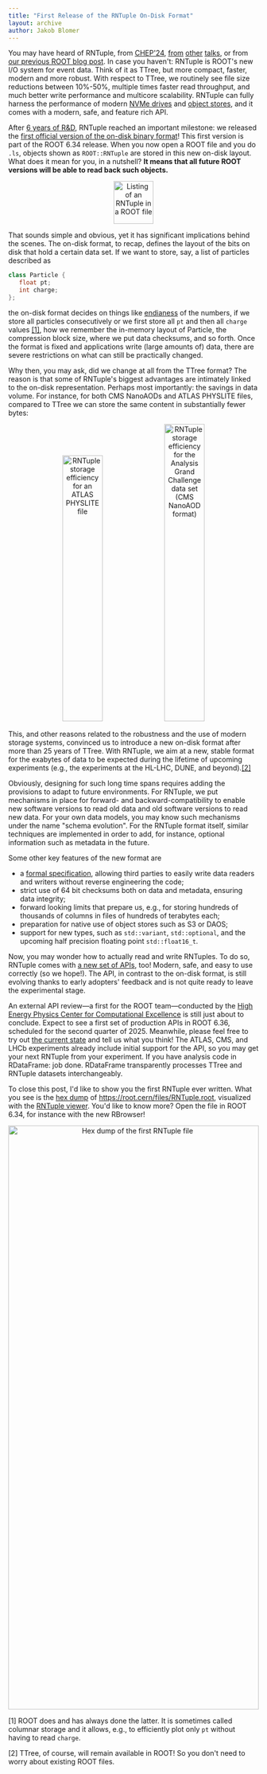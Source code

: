 ```yaml
---
title: "First Release of the RNTuple On-Disk Format"
layout: archive
author: Jakob Blomer
---
```


You may have heard of RNTuple, from
[CHEP'24](https://indico.cern.ch/event/1338689/contributions/6077632/),
[from](https://indico.jlab.org/event/459/contributions/11594/)
[other](https://indico.cern.ch/event/855454/contributions/4596512/)
[talks](https://indico.cern.ch/event/773049/contributions/3474746/), or from
[our previous ROOT blog post](https://root.cern/blog/rntuple-update/).
In case you haven't: RNTuple is ROOT's new I/O system for event data.
Think of it as TTree, but more compact, faster, modern and more robust.
With respect to TTree, we routinely see file size reductions between 10%-50%, multiple times faster read throughput,
and much better write performance and multicore scalability.
RNTuple can fully harness the performance of modern
[NVMe drives](https://en.wikipedia.org/wiki/NVM_Express) and
[object stores](https://en.wikipedia.org/wiki/Object_storage),
and it comes with a modern, safe, and feature rich API.

After [6 years of R&D](https://indico.cern.ch/event/764726/), RNTuple reached an important milestone:
we released the [first official version of the on-disk binary format](https://github.com/root-project/root/blob/v6-34-00-patches/tree/ntuple/v7/doc/BinaryFormatSpecification.md)!
This first version is part of the ROOT 6.34 release.
When you now open a ROOT file and you do `.ls`, objects shown as `ROOT::RNTuple` are stored in this new on-disk layout.
What does it mean for you, in a nutshell?
**It means that all future ROOT versions will be able to read back such objects.**

<center>
    <img
    src="{{'/assets/images/rntuple_blog_ls.png' | relative_url}}"
    alt="Listing of an RNTuple in a ROOT file"
    style="width: 40%" width="384" height="86" />
</center>

That sounds simple and obvious, yet it has significant implications behind the scenes.
The on-disk format, to recap, defines the layout of the bits on disk that hold a certain data set.
If we want to store, say, a list of particles described as

```cpp
class Particle {
   float pt;
   int charge;
};
```

the on-disk format decides on things like [endianess](https://en.wikipedia.org/wiki/Endianness) of the numbers,
if we store all particles consecutively or we first store all `pt` and then all `charge` values [[1]](#footnote1),
how we remember the in-memory layout of Particle, the compression block size, where we put data checksums, and so forth.
Once the format is fixed and applications write (large amounts of) data,
there are severe restrictions on what can still be practically changed.

Why then, you may ask, did we change at all from the TTree format?
The reason is that some of RNTuple's biggest advantages are intimately linked to the on-disk representation.
Perhaps most importantly: the savings in data volume.
For instance, for both CMS NanoAODs and ATLAS PHYSLITE files,
compared to TTree we can store the same content in substantially fewer bytes:

<center>
    <img
    src="{{'/assets/images/rntuple_blog_physlite.png' | relative_url}}"
    alt="RNTuple storage efficiency for an ATLAS PHYSLITE file"
    style="width: 40%" width="740" height="534" />
    <img
    src="{{'/assets/images/rntuple_blog_agc.png' | relative_url}}"
    alt="RNTuple storage efficiency for the Analysis Grand Challenge data set (CMS NanoAOD format)"
    style="width: 40%" width="618" height="597" />
</center>

This, and other reasons related to the robustness and the use of modern storage systems, convinced us to introduce a new on-disk format after more than 25 years of TTree. With RNTuple, we aim at a new, stable format for the exabytes of data to be expected during the lifetime of upcoming experiments (e.g., the experiments at the HL-LHC, DUNE, and beyond).[[2]](#footnote2)

Obviously, designing for such long time spans requires adding the provisions to adapt to future environments.
For RNTuple, we put mechanisms in place for forward- and backward-compatibility
to enable new software versions to read old data and old software versions to read new data.
For your own data models, you may know such mechanisms under the name "schema evolution".
For the RNTuple format itself, similar techniques are implemented in order to add, for instance,
optional information such as metadata in the future.

Some other key features of the new format are
  - a [formal specification](https://github.com/root-project/root/blob/v6-34-00-patches/tree/ntuple/v7/doc/BinaryFormatSpecification.md),
  allowing third parties to easily write data readers and writers without reverse engineering the code;
  - strict use of 64 bit checksums both on data and metadata, ensuring data integrity;
  - forward looking limits that prepare us, e.g.,
  for storing hundreds of thousands of columns in files of hundreds of terabytes each;
  - preparation for native use of object stores such as S3 or DAOS;
  - support for new types, such as `std::variant`, `std::optional`,
  and the upcoming half precision floating point `std::float16_t`.

Now, you may wonder how to actually read and write RNTuples.
To do so, RNTuple comes with [a new set of APIs](https://root.cern.ch/doc/v634/group__tutorial__ntuple.html), too!
Modern, safe, and easy to use correctly (so we hope!).
The API, in contrast to the on-disk format, is still evolving thanks to early adopters' feedback and is not quite ready to leave the experimental stage.

An external API review—a first for the ROOT team—conducted by the
[High Energy Physics Center for Computational Excellence](https://www.anl.gov/hep-cce) is still just about to conclude.
Expect to see a first set of production APIs in ROOT 6.36, scheduled for the second quarter of 2025.
Meanwhile, please feel free to try out [the current state](https://root.cern/releases/release-63400/)
and tell us what you think!
The ATLAS, CMS, and LHCb experiments already include initial support for the API,
so you may get your next RNTuple from your experiment.
If you have analysis code in RDataFrame: job done.
RDataFrame transparently processes TTree and RNTuple datasets interchangeably.

To close this post, I'd like to show you the first RNTuple ever written.
What you see is the [hex dump](https://en.wikipedia.org/wiki/Hex_dump) of https://root.cern/files/RNTuple.root,
visualized with the [RNTuple viewer](https://codeberg.org/silverweed/rntviewer).
You'd like to know more? Open the file in ROOT 6.34, for instance with the new RBrowser!

<center>
    <img
    src="{{'/assets/images/rntuple_blog_hex.png' | relative_url}}"
    alt="Hex dump of the first RNTuple file"
    style="width: 100%" width="1346" height="1173" />
</center>

<a name="footnote1">[1]</a> ROOT does and has always done the latter.
It is sometimes called columnar storage and it allows, e.g.,
to efficiently plot only `pt` without having to read `charge`.

<a name="footnote2">[2]</a> TTree, of course, will remain available in ROOT!
So you don't need to worry about existing ROOT files.

